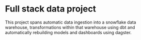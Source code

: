 # Full stack data project

This project spans automatic data ingestion into a snowflake data warehouse,
transformations within that warehouse using dbt and automatically rebuilding
models and dashboards using dagster.
